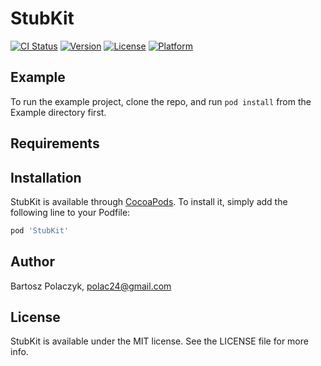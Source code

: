 # StubKit

[![CI Status](https://img.shields.io/travis/polac24/StubKit.svg?style=flat)](https://travis-ci.org/polac24/StubKit)
[![Version](https://img.shields.io/cocoapods/v/StubKit.svg?style=flat)](https://cocoapods.org/pods/StubKit)
[![License](https://img.shields.io/cocoapods/l/StubKit.svg?style=flat)](https://cocoapods.org/pods/StubKit)
[![Platform](https://img.shields.io/cocoapods/p/StubKit.svg?style=flat)](https://cocoapods.org/pods/StubKit)

## Example

To run the example project, clone the repo, and run `pod install` from the Example directory first.

## Requirements

## Installation

StubKit is available through [CocoaPods](https://cocoapods.org). To install
it, simply add the following line to your Podfile:

```ruby
pod 'StubKit'
```

## Author

Bartosz Polaczyk, polac24@gmail.com

## License

StubKit is available under the MIT license. See the LICENSE file for more info.
